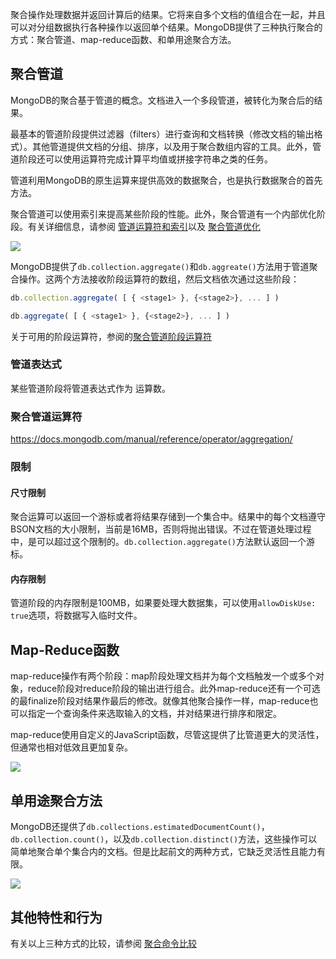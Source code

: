 聚合操作处理数据并返回计算后的结果。它将来自多个文档的值组合在一起，并且可以对分组数据执行各种操作以返回单个结果。MongoDB提供了三种执行聚合的方式：聚合管道、map-reduce函数、和单用途聚合方法。

## 聚合管道

MongoDB的聚合基于管道的概念。文档进入一个多段管道，被转化为聚合后的结果。

最基本的管道阶段提供过滤器（filters）进行查询和文档转换（修改文档的输出格式）。其他管道提供文档的分组、排序，以及用于聚合数组内容的工具。此外，管道阶段还可以使用运算符完成计算平均值或拼接字符串之类的任务。

管道利用MongoDB的原生运算来提供高效的数据聚合，也是执行数据聚合的首先方法。

聚合管道可以使用索引来提高某些阶段的性能。此外，聚合管道有一个内部优化阶段。有关详细信息，请参阅 [管道运算符和索引](https://docs.mongodb.com/manual/core/aggregation-pipeline/#aggregation-pipeline-operators-and-performance)以及 [聚合管道优化](https://docs.mongodb.com/manual/core/aggregation-pipeline-optimization/)

![](https://docs.mongodb.com/manual/_images/aggregation-pipeline.bakedsvg.svg)

MongoDB提供了`db.collection.aggregate()`和`db.aggreate()`方法用于管道聚合操作。这两个方法接收阶段运算符的数组，然后文档依次通过这些阶段：

```javascript
db.collection.aggregate( [ { <stage1> }, {<stage2>}, ... ] )
```

```javascript
db.aggregate( [ { <stage1> }, {<stage2>}, ... ] )
```

关于可用的阶段运算符，参阅的[聚合管道阶段运算符](https://docs.mongodb.com/manual/reference/operator/aggregation-pipeline/#aggregation-pipeline-operator-reference)

### 管道表达式

某些管道阶段将管道表达式作为 运算数。

### 聚合管道运算符

<https://docs.mongodb.com/manual/reference/operator/aggregation/>

### 限制

#### 尺寸限制

聚合运算可以返回一个游标或者将结果存储到一个集合中。结果中的每个文档遵守BSON文档的大小限制，当前是16MB，否则将抛出错误。不过在管道处理过程中，是可以超过这个限制的。`db.collection.aggregate()`方法默认返回一个游标。

#### 内存限制

管道阶段的内存限制是100MB，如果要处理大数据集，可以使用`allowDiskUse: true`选项，将数据写入临时文件。

## Map-Reduce函数

map-reduce操作有两个阶段：map阶段处理文档并为每个文档触发一个或多个对象，reduce阶段对reduce阶段的输出进行组合。此外map-reduce还有一个可选的最finalize阶段对结果作最后的修改。就像其他聚合操作一样，map-reduce也可以指定一个查询条件来选取输入的文档，并对结果进行排序和限定。

map-reduce使用自定义的JavaScript函数，尽管这提供了比管道更大的灵活性，但通常也相对低效且更加复杂。

![](https://docs.mongodb.com/manual/_images/map-reduce.bakedsvg.svg)

## 单用途聚合方法

MongoDB还提供了`db.collections.estimatedDocumentCount()`，`db.collection.count()`，以及`db.collection.distinct()`方法，这些操作可以简单地聚合单个集合内的文档。但是比起前文的两种方式，它缺乏灵活性且能力有限。

![](https://docs.mongodb.com/manual/_images/distinct.bakedsvg.svg)

## 其他特性和行为

有关以上三种方式的比较，请参阅 [聚合命令比较](https://docs.mongodb.com/manual/reference/aggregation-commands-comparison/)

